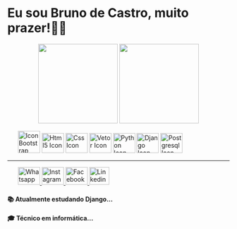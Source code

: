 <h1>Eu sou Bruno de Castro, muito prazer!👋😄</h1>
<div align="center">
  <img height="180em" src="https://github-readme-stats.vercel.app/api?username=BunoQueiroz&show_icons=true&theme=dark&include_all_commits=true&count_private=false"/>
  <img height="180em" src="https://github-readme-stats.vercel.app/api/top-langs/?username=BunoQueiroz&layout=compact&langs_count=7&theme=dark"/>
</div>
<div>
  <ul>
    <img src="https://www.svgrepo.com/https://www.svgrepo.com/show/330083/bootstrap.svg" srcset="https://www.svgrepo.com/show/330083/html5.svg 4x" width="50rem" heigth="45rem" alt="Icon Bootstrap" title="Icon Bootstrap">
    <img src="https://www.svgrepo.com/show/349402/html5.svg" width="50rem" height="45rem" srcset="https://www.svgrepo.com/show/349402/html5.svg 4x" alt="Html5 Icon" title="Html5 Icon">
    <img src="https://www.svgrepo.com/show/373535/css.svg" width="50rem" height="45rem" srcset="https://www.svgrepo.com/show/373535/css.svg 4x" alt="Css Icon" title="Css Icon">
    <img src="https://www.svgrepo.com/show/349419/javascript.svg" width="50rem" height="45rem" srcset="https://www.svgrepo.com/show/349419/javascript.svg 4x" alt="Vetor Icon" title="Vetor Icon">
    <img src="https://www.svgrepo.com/show/354238/python.svg" width="50rem" height="45rem" srcset="https://www.svgrepo.com/show/354238/python.svg 4x" alt="Python Icon" title="Python Icon">
    <img src="https://www.svgrepo.com/show/353656/django.svg" width="50rem" height="45rem" srcset="https://www.svgrepo.com/show/353656/django.svg 4x" alt="Django Icon" title="Django Icon">
    <img src="https://www.svgrepo.com/show/354200/postgresql.svg" width="50rem" height="45rem" srcset="https://www.svgrepo.com/show/354200/postgresql.svg 4x" alt="Postgresql Icon" title="Postgresql Icon">
  </ul>
</div>
<hr>
<ul>
  <a href="https://api.whatsapp.com/send?phone=5585981639630">
    <img src="https://www.svgrepo.com/show/349563/whatsapp.svg" width="50rem" height="40rem" srcset="https://www.svgrepo.com/show/349563/whatsapp.svg 4x" alt="Whatsapp Icon" title="Whatsapp Icon">
  </a>
  <a href="https://www.instagram.com/bruno.castro.q/">
    <img src="https://www.svgrepo.com/show/13639/instagram.svg" width="50rem" height="40rem" srcset="https://www.svgrepo.com/show/13639/instagram.svg 4x" alt="Instagram Icon" title="Instagram Icon">
  </a>
  <a href="https://www.facebook.com/brunodecastro.castroqueiroz/">
    <img src="https://www.svgrepo.com/show/13643/facebook.svg" width="50rem" height="40rem" srcset="https://www.svgrepo.com/show/13643/facebook.svg 4x" alt="Facebook Icon" title="Facebook Icon">
  </a>
    <a href="https://br.linkedin.com/in/bruno-de-castro-queiroz-47a911225">
        <img src="https://www.svgrepo.com/show/157006/linkedin.svg" width="45rem" height="40rem" srcset="https://www.svgrepo.com/show/157006/linkedin.svg 4x" alt="Linkedin Icon" title="Linkedin Icon">
    </a>
</ul>

<h4>📚 Atualmente estudando Django...</h4>
<h4>🎓 Técnico em informática...</h4>

